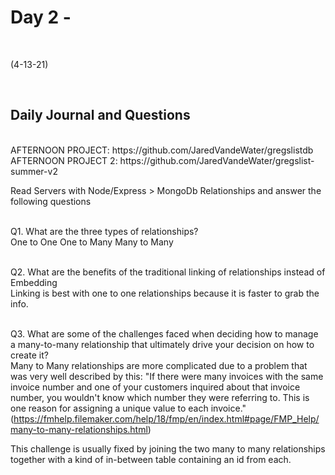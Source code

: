 # Day 2 - 
<br>
  
 (4-13-21)

<br>

## Daily Journal and Questions
<br>
AFTERNOON PROJECT: https://github.com/JaredVandeWater/gregslistdb
AFTERNOON PROJECT 2: https://github.com/JaredVandeWater/gregslist-summer-v2
<br>


Read Servers with Node/Express > MongoDb Relationships and answer the following questions
<br>
<br>

Q1. What are the three types of relationships?
<br>
One to One
One to Many
Many to Many
<br>
<br>

Q2. What are the benefits of the traditional linking of relationships instead of Embedding
<br>
Linking is best with one to one relationships because it is faster to grab the info.
<br>
<br>

Q3. What are some of the challenges faced when deciding how to manage a many-to-many relationship that ultimately drive your decision on how to create it?
<br>
 Many to Many relationships are more complicated due to a problem that was very well described by this: "If there were many invoices with the same invoice number and one of your customers inquired about that invoice number, you wouldn't know which number they were referring to. This is one reason for assigning a unique value to each invoice." (https://fmhelp.filemaker.com/help/18/fmp/en/index.html#page/FMP_Help/many-to-many-relationships.html)

 This challenge is usually fixed by joining the two many to many relationships together with a kind of in-between table containing an id from each.
<br>
